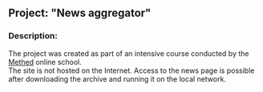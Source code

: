 ## Project: "News aggregator"  

### Description:  
The project was created as part of an intensive course conducted by the [Methed](https://methed.ru/) online school.  
The site is not hosted on the Internet. Access to the news page is possible after downloading the archive and running it on the local network.  
